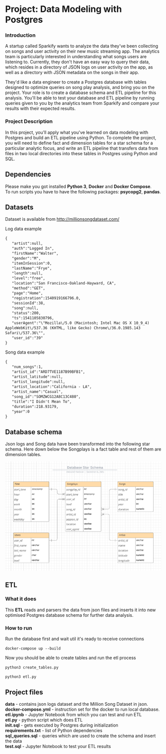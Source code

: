 # Project: Data Modeling with Postgres
### Introduction
A startup called Sparkify wants to analyze the data they've been collecting on songs and user 
activity on their new music streaming app. The analytics team is particularly interested 
in understanding what songs users are listening to. Currently, 
they don't have an easy way to query their data, which resides in a directory of JSON logs 
on user activity on the app, as well as a directory with JSON metadata on the songs in their app.

They'd like a data engineer to create a Postgres database with tables designed to optimize queries 
on song play analysis, and bring you on the project. Your role is to create a database schema
and ETL pipeline for this analysis. You'll be able to test your database and ETL pipeline 
by running queries given to you by the analytics team from Sparkify and compare your results 
with their expected results.

### Project Description
In this project, you'll apply what you've learned on data modeling with Postgres and build 
an ETL pipeline using Python. To complete the project, you will need to define fact and dimension
tables for a star schema for a particular analytic focus, and write an ETL pipeline that transfers 
data from files in two local directories into these tables in Postgres using Python and SQL.

## Dependencies
Please make you got installed **Python 3**, **Docker** and **Docker Compose**.  
To run scripts you have to have the following packages: **psycopg2**, **pandas**.

## Datasets
Dataset is available from http://millionsongdataset.com/

Log data example
```
{
   "artist":null,
   "auth":"Logged In",
   "firstName":"Walter",
   "gender":"M",
   "itemInSession":0,
   "lastName":"Frye",
   "length":null,
   "level":"free",
   "location":"San Francisco-Oakland-Hayward, CA",
   "method":"GET",
   "page":"Home",
   "registration":1540919166796.0,
   "sessionId":38,
   "song":null,
   "status":200,
   "ts":1541105830796,
   "userAgent":"\"Mozilla\/5.0 (Macintosh; Intel Mac OS X 10_9_4) AppleWebKit\/537.36 (KHTML, like Gecko) Chrome\/36.0.1985.143 Safari\/537.36\"",
   "user_id":"39"
}
```

Song data example
```
{
   "num_songs":1,
   "artist_id":"ARD7TVE1187B99BFB1",
   "artist_latitude":null,
   "artist_longitude":null,
   "artist_location":"California - LA",
   "artist_name":"Casual",
   "song_id":"SOMZWCG12A8C13C480",
   "title":"I Didn't Mean To",
   "duration":218.93179,
   "year":0
}
```

## Database schema
Json logs and Song data have been transformed into the following star schema.
Here down below the Songplays is a fact table and rest of them are dimension tables.

![alt text](db_schema_2.png)

## ETL
### What it does
This **ETL** reads and parsers the data from json files and inserts it
into new optimised Postgres database schema for further data analysis.

### How to run
Run the database first and wait util it's ready to receive connections  
```
docker-compose up --build
```
Now you should be able to create tables and run the etl process  
```
python3 create_tables.py
``` 
```
python3 etl.py
```

## Project files
**data** - contains json logs dataset and the Million Song Dataset in json.  
**docker-compose.yml** - instruction set for the docker to run local database.  
**etl.ipynb** - Jupyter Notebook from which you can test and run ETL  
**etl.py** - python script which does ETL  
**init.sql** - gets executed by Postgres during initialization  
**requirements.txt** - list of Python dependencies  
**sql_queries.sql** - queries which are used to create the schema and insert the data  
**test.sql** - Jupyter Notebook to test your ETL results